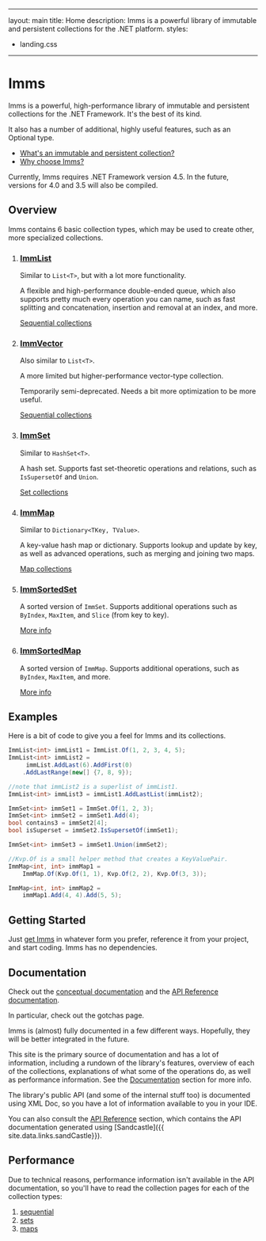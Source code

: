 ***
layout: main
title: Home
description: Imms is a powerful library of immutable and persistent collections for the .NET platform.
styles:
  - landing.css

***

# Imms
Imms is a powerful, high-performance library of immutable and persistent collections for the .NET Framework. It's the best of its kind.

It also has a number of additional, highly useful features, such as an Optional type.

* [What's an immutable and persistent collection?](/content/WhyImmutable)
* [Why choose Imms?](/content/WhyImms)

Currently, Imms requires .NET Framework version 4.5. In the future, versions for 4.0 and 3.5 will also be compiled.

## Overview
Imms contains 6 basic collection types, which may be used to create other, more specialized collections.

1. ### [ImmList](T:ImmList'1)
    Similar to `List<T>`, but with a lot more functionality.

	A flexible and high-performance double-ended queue, which also supports pretty much every operation you can name, such as fast splitting and concatenation, insertion and removal at an index, and more.
    
    [Sequential collections](/content/sequential)

2. ### [ImmVector](T:ImmVector'1)
    Also similar to `List<T>`.

    A more limited but higher-performance vector-type collection.
    
    Temporarily semi-deprecated. Needs a bit more optimization to be more useful.
    
    [Sequential collections](/content/sequential)

3. ### [ImmSet](T:ImmSet'1)
	Similar to `HashSet<T>`.

    A hash set. Supports fast set-theoretic operations and relations, such as `IsSupersetOf` and `Union`.
    
    [Set collections](/content/sets)

4. ### [ImmMap](T:ImmMap'2)
	Similar to `Dictionary<TKey, TValue>`.

    A key-value hash map or dictionary. Supports lookup and update by key, as well as advanced operations, such as merging and joining two maps.
    
    [Map collections](/content/maps)

5. ### [ImmSortedSet](T:ImmSortedSet'1)
	A sorted version of `ImmSet`. Supports additional operations such as `ByIndex`, `MaxItem`, and `Slice` (from key to key).
    
    [More info](/content/sets)

6. ### [ImmSortedMap](T:ImmSortedMap'2)
	A sorted version of `ImmMap`. Supports additional operations, such as `ByIndex`, `MaxItem`, and more.

	[More info](/content/maps)

## Examples
Here is a bit of code to give you a feel for Imms and its collections.

```csharp
ImmList<int> immList1 = ImmList.Of(1, 2, 3, 4, 5);
ImmList<int> immList2 = 
	 immList.AddLast(6).AddFirst(0)
	.AddLastRange(new[] {7, 8, 9});

//note that immList2 is a superlist of immList1.
ImmList<int> immList3 = immList1.AddLastList(immList2);

ImmSet<int> immSet1 = ImmSet.Of(1, 2, 3);
ImmSet<int> immSet2 = immSet1.Add(4);
bool contains3 = immSet2[4];
bool isSuperset = immSet2.IsSupersetOf(immSet1);

ImmSet<int> immSet3 = immSet1.Union(immSet2);

//Kvp.Of is a small helper method that creates a KeyValuePair.
ImmMap<int, int> immMap1 = 
	ImmMap.Of(Kvp.Of(1, 1), Kvp.Of(2, 2), Kvp.Of(3, 3));

ImmMap<int, int> immMap2 = 
	immMap1.Add(4, 4).Add(5, 5);

```

## Getting Started
Just [get Imms](/content/GetImms) in whatever form you prefer, reference it from your project, and start coding. Imms has no dependencies.

## Documentation
Check out the [conceptual documentation](/content/General) and the [API Reference documentation](/API/index).

In particular, check out the gotchas page.

Imms is (almost) fully documented in a few different ways. Hopefully, they will be better integrated in the future.

This site is the primary source of documentation and has a lot of information, including a rundown of the library's features, overview of each of the collections, explanations of what some of the operations do, as well as performance information. See the [Documentation](/content/docs) section for more info.

The library's public API (and some of the internal stuff too) is documented using XML Doc, so you have a lot of information available to you in your IDE.

You can also consult the [API Reference](/API/index.html) section, which contains the API documentation generated using [Sandcastle]({{ site.data.links.sandCastle}}).


## Performance
Due to technical reasons, performance information isn't available in the API documentation, so you'll have to read the collection pages for each of the collection types:

1. [sequential](/content/sequential)
2. [sets](/content/sets)
3. [maps](/content/maps)
